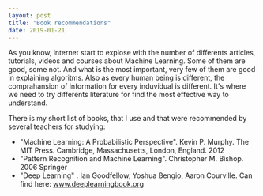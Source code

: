 ```yaml
---
layout: post
title: "Book recommendations"
date: 2019-01-21
---
```

  As you know, internet start to explose with the number of differents articles, tutorials, videos and courses about Machine Learning. Some of them are good, some not. And what is the most important, very few of them are good in explaining algoritms. Also as every human being is different, the comprahansion of information for every induvidual is different. It's where we need to try differents literature for find the most effective way to understand.
 
  There is my short list of books, that I use and that were recommended by several teachers for studying:
  
  <ul>
  <li> "Machine Learning: A Probabilistic Perspective". Kevin P. Murphy. The MIT Press. Cambridge, Massachusetts, London, England. 2012</li>
  <li> "Pattern Recognition and Machine Learning". Christopher M. Bishop. 2006 Springer</li>
  <li>"Deep Learning" . Ian Goodfellow, Yoshua Bengio, Aaron Courville. Can find here: <a href='www.deeplearningbook.org'> www.deeplearningbook.org </a> </li>
  </ul>
  
   
 
 
